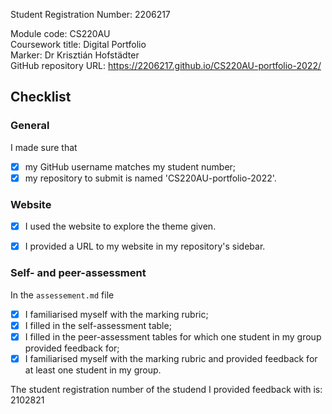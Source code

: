 Student Registration Number: 2206217

Module code: CS220AU  
Coursework title: Digital Portfolio  
Marker: Dr Krisztián Hofstädter  
GitHub repository URL:  https://2206217.github.io/CS220AU-portfolio-2022/

## Checklist

### General
I made sure that

- [x] my GitHub username matches my student number;
- [x] my repository to submit is named 'CS220AU-portfolio-2022'.

### Website
- [x] I used the website to explore the theme given.
- [x] I provided a URL to my website in my repository's sidebar.


### Self- and peer-assessment
In the `assessement.md` file

- [x] I familiarised myself with the marking rubric;
- [x] I filled in the self-assessment table;
- [x] I filled in the peer-assessment tables for which one student in my group provided feedback for;
- [x] I familiarised myself with the marking rubric and provided feedback for at least one student in my group.

The student registration number of the studend I provided feedback with is: 2102821  

